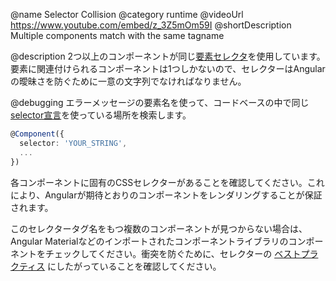 @name Selector Collision 
@category runtime
@videoUrl https://www.youtube.com/embed/z_3Z5mOm59I
@shortDescription Multiple components match with the same tagname

@description
2つ以上のコンポーネントが同じ[要素セレクタ](guide/component-overview#specifying-a-components-css-selector)を使用しています。要素に関連付けられるコンポーネントは1つしかないので、セレクターはAngularの曖昧さを防ぐために一意の文字列でなければなりません。

@debugging
エラーメッセージの要素名を使って、コードベースの中で同じ[selector宣言](guide/architecture-components)を使っている場所を検索します。

```typescript
@Component({
  selector: 'YOUR_STRING',
  ...
})
```

各コンポーネントに固有のCSSセレクターがあることを確認してください。これにより、Angularが期待とおりのコンポーネントをレンダリングすることが保証されます。

このセレクタータグ名をもつ複数のコンポーネントが見つからない場合は、Angular Materialなどのインポートされたコンポーネントライブラリのコンポーネントをチェックしてください。衝突を防ぐために、セレクターの [ベストプラクティス](guide/styleguide#component-selectors) にしたがっていることを確認してください。
